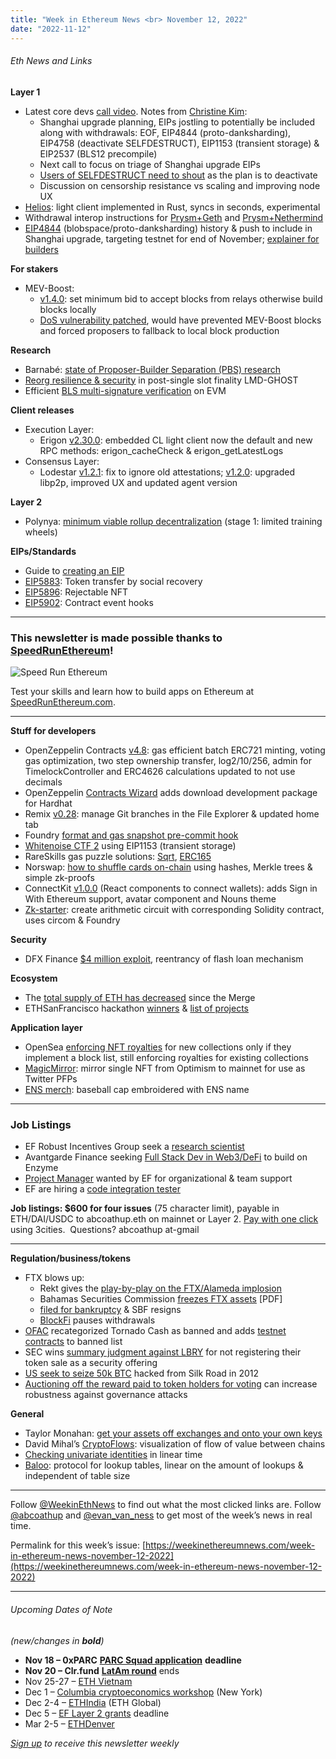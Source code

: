 ```yaml
---
title: "Week in Ethereum News <br> November 12, 2022"
date: "2022-11-12"
---
```


###### Eth News and Links

**Layer 1**

- Latest core devs [call video](https://www.youtube.com/watch?v=ZZx7d14vE10&t=185s). Notes from [Christine Kim](https://www.galaxy.com/research/insights/ethereum-all-core-developers-call-149/):
    - Shanghai upgrade planning, EIPs jostling to potentially be included along with withdrawals: EOF, EIP4844 (proto-danksharding), EIP4758 (deactivate SELFDESTRUCT), EIP1153 (transient storage) & EIP2537 (BLS12 precompile)
    - Next call to focus on triage of Shanghai upgrade EIPs
    - [Users of SELFDESTRUCT need to shout](https://ethereum-magicians.org/t/eip-4758-deactivate-selfdestruct/8710) as the plan is to deactivate
    - Discussion on censorship resistance vs scaling and improving node UX
- [Helios](https://a16zcrypto.com/building-helios-ethereum-light-client/): light client implemented in Rust, syncs in seconds, experimental
- Withdrawal interop instructions for [Prysm+Geth](https://hackmd.io/-7X3aN3KRvOcY2TsDbFcvQ) and [Prysm+Nethermind](https://hackmd.io/3ajXKu7_Tqm3uBRyxH8KfA?view)
- [EIP4844](https://dev.optimism.io/eip-4844-an-optimistic-bet-on-rollup-scalability/) (blobspace/proto-danksharding) history & push to include in Shanghai upgrade, targeting testnet for end of November; [explainer for builders](https://twitter.com/ralexstokes/status/1591190407777775616)

**For stakers**

- MEV-Boost:
    - [v1.4.0](https://github.com/flashbots/mev-boost/releases/tag/v1.4.0): set minimum bid to accept blocks from relays otherwise build blocks locally
    - [DoS vulnerability patched](https://collective.flashbots.net/t/post-mortem-for-a-relay-vulnerability-leading-to-proposers-falling-back-to-local-block-production-nov-10-2022/727), would have prevented MEV-Boost blocks and forced proposers to fallback to local block production

**Research**

- Barnabé: [state of Proposer-Builder Separation (PBS) research](https://barnabe.substack.com/p/pbs)
- [Reorg resilience & security](https://ethresear.ch/t/reorg-resilience-and-security-in-post-ssf-lmd-ghost/14164) in post-single slot finality LMD-GHOST
- Efficient [BLS multi-signature verification](https://geometry.xyz/notebook/Optimized-BLS-multisignatures-on-EVM) on EVM

**Client releases**

- Execution Layer:
    - Erigon [v2.30.0](https://github.com/ledgerwatch/erigon/releases/tag/v2.30.0): embedded CL light client now the default and new RPC methods: erigon\_cacheCheck & erigon\_getLatestLogs
- Consensus Layer:
    - Lodestar [v1.2.1](https://github.com/ChainSafe/lodestar/releases/tag/v1.2.1): fix to ignore old attestations; [v1.2.0](https://blog.chainsafe.io/lodestar-releases-v1-2-0-e34664a774fd): upgraded libp2p, improved UX and updated agent version

**Layer 2**

- Polynya: [minimum viable rollup decentralization](https://polynya.mirror.xyz/0hmnwXCiainU7HMYes73uH_kjQABRwk6b1WrqgQPAMg) (stage 1: limited training wheels)

**EIPs/Standards**

- Guide to [creating an EIP](https://medium.com/ethereum-magicians/comprehensive-guide-on-writing-and-submitting-an-eip-9474163771f0)
- [EIP5883](https://github.com/ethereum/EIPs/pull/5883/files): Token transfer by social recovery
- [EIP5896](https://github.com/ethereum/EIPs/pull/5896/files): Rejectable NFT
- [EIP5902](https://github.com/ethereum/EIPs/pull/5902/files): Contract event hooks

* * *

### **This newsletter is made possible thanks to** [**SpeedRunEthereum**](https://speedrunethereum.com/)**!**

![Speed Run Ethereum](https://weekinethereumnews.com/wp-content/uploads/2022/10/Speed-Run-Ethereum-banner.png)

Test your skills and learn how to build apps on Ethereum at [SpeedRunEthereum.com](https://speedrunethereum.com/).

* * *

**Stuff for developers**

- OpenZeppelin Contracts [v4.8](https://blog.openzeppelin.com/announcing-openzeppelin-contracts-4-8/): gas efficient batch ERC721 minting, voting gas optimization, two step ownership transfer, log2/10/256, admin for TimelockController and ERC4626 calculations updated to not use decimals
- OpenZeppelin [Contracts Wizard](https://twitter.com/OpenZeppelin/status/1590865466993836033) adds download development package for Hardhat 
- Remix [v0.28](https://medium.com/remix-ide/remix-ide-v0-28-0-release-8786146f6603): manage Git branches in the File Explorer & updated home tab
- Foundry [format and gas snapshot pre-commit hook](https://twitter.com/devanoneth/status/1590922732988157952)
- [Whitenoise CTF 2](https://twitter.com/vex_0x/status/1590748480796262402) using EIP1153 (transient storage)
- RareSkills gas puzzle solutions: [Sqrt](https://twitter.com/orenyomtov/status/1589766317585797120), [ERC165](https://twitter.com/w1nt3r_eth/status/1588942261730963456)
- Norswap: [how to shuffle cards on-chain](https://twitter.com/norswap/status/1590489878726205440) using hashes, Merkle trees & simple zk-proofs
- ConnectKit [v1.0.0](https://family.co/changelog/2022-11-07) (React components to connect wallets): adds Sign in With Ethereum support, avatar component and Nouns theme
- [Zk-starter](https://github.com/cawfree/zk-starter#readme): create arithmetic circuit with corresponding Solidity contract, uses circom & Foundry

**Security**

- DFX Finance [$4 million exploit](https://www.certik.com/resources/blog/27ZZE58zgmjoOnIbygqfJL-dfx-finance), reentrancy of flash loan mechanism

**Ecosystem**

- The [total supply of ETH has decreased](https://www.coindesk.com/markets/2022/11/11/ether-turns-deflationary-as-amount-of-eth-burned-spikes-amid-ftx-induced-market-volatility/) since the Merge
- ETHSanFrancisco hackathon [winners](https://twitter.com/ethglobal/status/1589431653599961089) & [list of projects](https://ethglobal.com/showcase?events=ethsanfrancisco2022)

**Application layer**

- OpenSea [enforcing NFT royalties](https://opensea.io/blog/announcements/on-creator-fees/) for new collections only if they implement a block list, still enforcing royalties for existing collections
- [MagicMirror](https://mirror.xyz/0x57D1eAE9f0972723F0e78EAF4e6C08e90565206F/nx5I7DO1TmePG4w6IaEjqa-DmD4evQeRGL7CWHowO5c): mirror single NFT from Optimism to mainnet for use as Twitter PFPs
- [ENS merch](https://ensmerchshop.xyz/): baseball cap embroidered with ENS name

* * *

### Job Listings

- EF Robust Incentives Group seek a [research scientist](https://jobs.lever.co/ethereumfoundation/cd2382ec-abbd-493b-b942-b5e2a61a6c0a)
- Avantgarde Finance seeking [Full Stack Dev in Web3/DeFi](https://apply.workable.com/avantgarde-finance/j/3974DA97B8/) to build on Enzyme
- [Project Manager](https://jobs.lever.co/ethereumfoundation/d58c7609-667c-4aee-a2c8-e3d91b3c5554) wanted by EF for organizational & team support
- EF are hiring a [code integration tester](https://jobs.lever.co/ethereumfoundation/6feeb8cb-bd05-4f24-9fda-9ba3be98e5a4)

**Job listings: $600 for four issues** (75 character limit), payable in ETH/DAI/USDC to abcoathup.eth on mainnet or Layer 2. [Pay with one click](https://3cities.xyz/#/pay?c=H4sIAHqco2IAAyXOMU6EQBSA4atMqVbAgGjJuqzGmI3JrrHcDMODnQAz5L03ERsTLey9gtJop8bGUk-xt5HE4m-__A_vPbreEZRZjQAdWH58ZZeVJQLR7iAYQglFKeNYVipJ0mQR5EWYSpCRnB_F4fEijZPopJqFz5v-Z9xg3_-O1jHsTq8BGmGsyHkLCL4TS7ghce4KcWGIja1F5XDKozBEHkjs3aWJ0FuFSjOgaE1neP-jdbXRqs2IgNdGN4AvV6v5t-qct5zRzNRL3xWAZzCsGCf3LRgiqWV8GASfxKgY6ttLhGq6sBro_otdA_afygfdejLO0tM4qes_d-LI2xABAAA) using 3cities.  Questions? abcoathup at-gmail

* * *

**Regulation/business/tokens**

- FTX blows up:
    - Rekt gives the [play-by-play on the FTX/Alameda implosion](https://rekt.news/ftx-yikes/)
    - Bahamas Securities Commission [freezes FTX assets](https://www.scb.gov.bs/wp-content/uploads/2022/11/Securities-Commission-Statement-on-FTX-101122-Final.pdf) \[PDF\]
    - [filed for bankruptcy](https://twitter.com/z0r0zzz/status/1591100510161227776) & SBF resigns
    - [BlockFi](https://twitter.com/BlockFi/status/1590875997351866368) pauses withdrawals
- [OFAC](https://home.treasury.gov/news/press-releases/jy1087) recategorized Tornado Cash as banned and adds [testnet contracts](https://twitter.com/wadealexc/status/1590800683846217729) to banned list
- SEC wins [summary judgment against LBRY](https://www.sec.gov/litigation/litreleases/2022/lr25573.htm) for not registering their token sale as a security offering
- [US seek to seize 50k BTC](https://www.justice.gov/usao-sdny/pr/us-attorney-announces-historic-336-billion-cryptocurrency-seizure-and-conviction) hacked from Silk Road in 2012
- [Auctioning off the reward paid to token holders for voting](https://a16zcrypto.com/paying-people-to-participate-in-governance/) can increase robustness against governance attacks

**General**

- Taylor Monahan: [get your assets off exchanges and onto your own keys](https://twitter.com/tayvano_/status/1590924743192227840)
- David Mihal’s [CryptoFlows](https://cryptoflows.info/): visualization of flow of value between chains
- [Checking univariate identities](https://hackmd.io/@arielg/ryGTQXWri) in linear time
- [Baloo](https://eprint.iacr.org/2022/1565): protocol for lookup tables, linear on the amount of lookups & independent of table size

* * *

Follow [@WeekinEthNews](https://twitter.com/WeekInEthNews) to find out what the most clicked links are. Follow [@abcoathup](https://twitter.com/abcoathup) and [@evan\_van\_ness](https://twitter.com/evan_van_ness) to get most of the week’s news in real time.

Permalink for this week’s issue: [https://weekinethereumnews.com/week-in-ethereum-news-november-12-2022](https://weekinethereumnews.com/week-in-ethereum-news-november-12-2022)

* * *

###### Upcoming Dates of Note

_(new/changes in_ **_bold_**_)_

- **Nov 18 – 0xPARC** [**PARC Squad application**](https://twitter.com/0xPARC/status/1588613959523135488) **deadline**
- **Nov 20 – Clr.fund** [**LatAm round**](https://ethcolombia.clr.fund/) ends
- Nov 25-27 – [ETH Vietnam](https://www.eth-vietnam.com/)
- Dec 1 – [Columbia cryptoeconomics workshop](https://bit.ly/columbiacryptoeconomics) (New York)
- Dec 2-4 – [ETHIndia](https://ethindia.co/) (ETH Global)
- Dec 5 – [EF Layer 2 grants](https://esp.ethereum.foundation/layer-2-grants) deadline
- Mar 2-5 – [ETHDenver](https://www.ethdenver.com/)

[_Sign up_](https://weekinethereum.substack.com/subscribe#about) _to receive this newsletter weekly_
